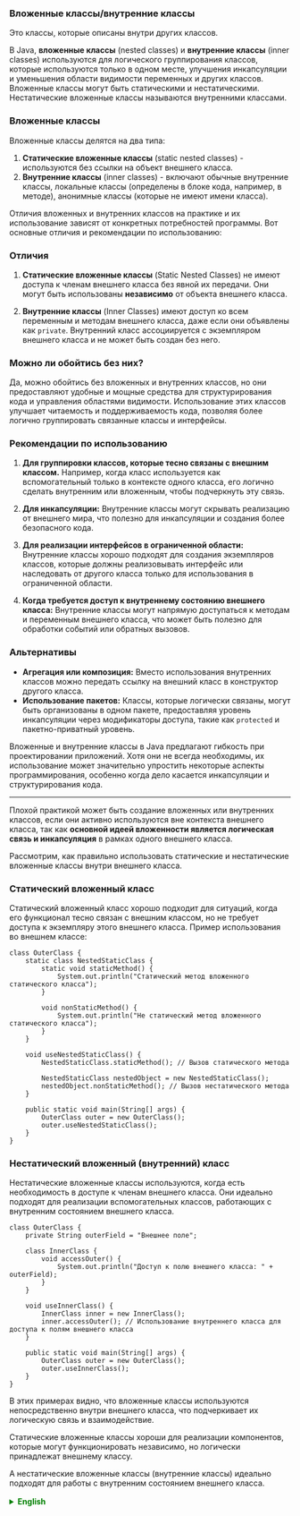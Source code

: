### Вложенные классы/внутренние классы
Это классы, которые описаны внутри других классов.

В Java, **вложенные классы** (nested classes) и **внутренние классы** (inner classes) используются для логического группирования классов, которые используются только в одном месте, улучшения инкапсуляции и уменьшения области видимости переменных и других классов. 
Вложенные классы могут быть статическими и нестатическими. Нестатические вложенные классы называются внутренними классами.

### Вложенные классы

Вложенные классы делятся на два типа:

1. **Статические вложенные классы** (static nested classes) - используются без ссылки на объект внешнего класса.
2. **Внутренние классы** (inner classes) - включают обычные внутренние классы, локальные классы (определены в блоке кода, например, в методе), анонимные классы (которые не имеют имени класса).

Отличия вложенных и внутренних классов на практике и их использование зависят от конкретных потребностей программы. Вот основные отличия и рекомендации по использованию:

### Отличия

1. **Статические вложенные классы** (Static Nested Classes) не имеют доступа к членам внешнего класса без явной их передачи.
Они могут быть использованы **независимо** от объекта внешнего класса.

2. **Внутренние классы** (Inner Classes) имеют доступ ко всем переменным и методам внешнего класса, даже если они объявлены как `private`.
Внутренний класс ассоциируется с экземпляром внешнего класса и не может быть создан без него.

### Можно ли обойтись без них?

Да, можно обойтись без вложенных и внутренних классов, но они предоставляют удобные и мощные средства для структурирования кода и управления областями видимости.
Использование этих классов улучшает читаемость и поддерживаемость кода, позволяя более логично группировать связанные классы и интерфейсы.

### Рекомендации по использованию

1. **Для группировки классов, которые тесно связаны с внешним классом.**
Например, когда класс используется как вспомогательный только в контексте одного класса, его логично сделать внутренним или вложенным, чтобы подчеркнуть эту связь.

2. **Для инкапсуляции:** Внутренние классы могут скрывать реализацию от внешнего мира, что полезно для инкапсуляции и создания более безопасного кода.

3. **Для реализации интерфейсов в ограниченной области:** Внутренние классы хорошо подходят для создания экземпляров классов, которые должны реализовывать интерфейс или наследовать от другого класса только для использования в ограниченной области.

4. **Когда требуется доступ к внутреннему состоянию внешнего класса:**
Внутренние классы могут напрямую доступаться к методам и переменным внешнего класса, что может быть полезно для обработки событий или обратных вызовов.

### Альтернативы

- **Агрегация или композиция:** Вместо использования внутренних классов можно передать ссылку на внешний класс в конструктор другого класса.
- **Использование пакетов:** Классы, которые логически связаны, могут быть организованы в одном пакете, предоставляя уровень инкапсуляции через модификаторы доступа, такие как `protected` и пакетно-приватный уровень.

Вложенные и внутренние классы в Java предлагают гибкость при проектировании приложений. Хотя они не всегда необходимы, их использование может значительно упростить некоторые аспекты программирования, особенно когда дело касается инкапсуляции и структурирования кода.

___


Плохой практикой может быть создание вложенных или внутренних классов, если они активно используются вне контекста внешнего класса, так как **основной идеей вложенности является логическая связь и инкапсуляция** в рамках одного внешнего класса.

Рассмотрим, как правильно использовать статические и нестатические вложенные классы внутри внешнего класса.

### Статический вложенный класс

Статический вложенный класс хорошо подходит для ситуаций, когда его функционал тесно связан с внешним классом, но не требует доступа к экземпляру этого внешнего класса.
Пример использования во внешнем классе:

```
class OuterClass {
    static class NestedStaticClass {
        static void staticMethod() {
            System.out.println("Статический метод вложенного статического класса");
        }
        
        void nonStaticMethod() {
            System.out.println("Не статический метод вложенного статического класса");
        }
    }
    
    void useNestedStaticClass() {
        NestedStaticClass.staticMethod(); // Вызов статического метода
        
        NestedStaticClass nestedObject = new NestedStaticClass();
        nestedObject.nonStaticMethod(); // Вызов нестатического метода
    }
    
    public static void main(String[] args) {
        OuterClass outer = new OuterClass();
        outer.useNestedStaticClass();
    }
}
```

### Нестатический вложенный (внутренний) класс

Нестатические вложенные классы используются, когда есть необходимость в доступе к членам внешнего класса.
Они идеально подходят для реализации вспомогательных классов, работающих с внутренним состоянием внешнего класса.

```
class OuterClass {
    private String outerField = "Внешнее поле";
    
    class InnerClass {
        void accessOuter() {
            System.out.println("Доступ к полю внешнего класса: " + outerField);
        }
    }
    
    void useInnerClass() {
        InnerClass inner = new InnerClass();
        inner.accessOuter(); // Использование внутреннего класса для доступа к полям внешнего класса
    }
    
    public static void main(String[] args) {
        OuterClass outer = new OuterClass();
        outer.useInnerClass();
    }
}
```

В этих примерах видно, что вложенные классы используются непосредственно внутри внешнего класса, что подчеркивает их логическую связь и взаимодействие.

Статические вложенные классы хороши для реализации компонентов, которые могут функционировать независимо, но логически принадлежат внешнему классу.

А нестатические вложенные классы (внутренние классы) идеально подходят для работы с внутренним состоянием внешнего класса.

<details style="margin-top: 16px">
  <summary style="cursor: pointer; color: green;"><b>English</b></summary>

Nested classes, also known as inner classes, are classes defined within other classes in Java.

In Java, **nested classes** (nested classes) and **inner classes** (inner classes) are used for logical grouping of classes that are only used in one place, improving encapsulation, and reducing the visibility scope of variables and other classes. Nested classes can be static and non-static. Non-static nested classes are called inner classes.

### Nested Classes

Nested classes are divided into two types:

1. **Static nested classes** - used without a reference to an external class object.
2. **Inner classes** - include regular inner classes, local classes (defined in a block of code, such as in a method), and anonymous classes (which do not have a class name).

The differences between nested and inner classes in practice and their use depend on the specific needs of the program. Here are the main differences and recommendations for use:

### Differences

1. **Static Nested Classes** do not have access to the members of the outer class without their explicit transfer. They can be used **independently** of an object of the outer class.

2. **Inner Classes** have access to all variables and methods of the outer class, even if they are declared as `private`. An inner class is associated with an instance of the outer class and cannot be created without it.

### Can We Do Without Them?

Yes, it is possible to do without nested and inner classes, but they provide convenient and powerful means for structuring code and managing visibility scopes. Using these classes improves code readability and maintainability by more logically grouping related classes and interfaces.

### Recommendations for Use

1. **For grouping classes that are closely related to the outer class.** For example, when a class is used as auxiliary only in the context of one class, it makes sense to make it an inner or nested class to underscore this connection.

2. **For encapsulation:** Inner classes can hide the implementation from the outside world, which is useful for encapsulation and creating more secure code.

3. **For implementing interfaces in a limited area:** Inner classes are well suited for creating class instances that must implement an interface or inherit from another class only for use in a limited area.

4. **When access to the internal state of the outer class is required:** Inner classes can directly access the methods and variables of the outer class, which can be useful for handling events or callbacks.

### Alternatives

- **Aggregation or composition:** Instead of using inner classes, you can pass a reference to the outer class in the constructor of another class.
- **Using packages:** Classes that are logically related can be organized in one package, providing a level of encapsulation through access modifiers such as `protected` and package-private level.

Nested and inner classes in Java offer flexibility in designing applications. Although they are not always necessary, their use can significantly simplify some aspects of programming, especially when it comes to encapsulation and structuring code.

</details>